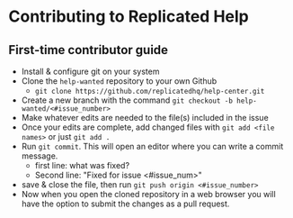 # Contributing to Replicated Help


## First-time contributor guide

- Install & configure git on your system
- Clone the `help-wanted` repository to your own Github
	- `git clone https://github.com/replicatedhq/help-center.git`
- Create a new branch with the command `git checkout -b help-wanted/<#issue_number>`
- Make whatever edits are needed to the file(s) included in the issue
- Once your edits are complete, add changed files with `git add <file names>` or just `git add .` 
- Run `git commit`. This will open an editor where you can write a commit message.
	- first line: what was fixed?
	- Second line: "Fixed for issue <#issue_num>"
- save & close the file, then run `git push origin <#issue_number>`
- Now when you open the cloned repository in a web browser you will have the option to submit the changes as a pull request.